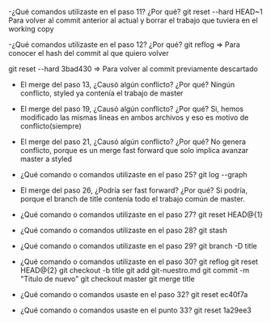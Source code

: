 -¿Qué comandos utilizaste en el paso 11? ¿Por qué?
git reset --hard HEAD~1
Para volver al commit anterior al actual y borrar el trabajo que tuviera en el working copy

-¿Qué comandos utilizaste en el paso 12? ¿Por qué?
git reflog => Para conocer el hash del commit al que quiero volver

git reset --hard 3bad430 => Para volver al commit previamente descartado

- El merge del paso 13, ¿Causó algún conflicto? ¿Por qué?
Ningún conflicto, styled ya contenía el trabajo de master

- El merge del paso 19, ¿Causó algún conflicto? ¿Por qué? 
Si, hemos modificado las mismas lineas en ambos archivos y eso es motivo de conflicto(siempre)

- El merge del paso 21, ¿Causó algún conflicto? ¿Por qué? 
No genera conflicto, porque es un merge fast forward que solo implica avanzar master a styled

- ¿Qué comando o comandos utilizaste en el paso 25?
git log --graph

- El merge del paso 26, ¿Podría ser fast forward? ¿Por qué? 
Si podría, porque el branch de title contenía todo el trabajo común de master.

- ¿Qué comando o comandos utilizaste en el paso 27?
git reset HEAD@{1}

- ¿Qué comando o comandos utilizaste en el paso 28? 
git stash

- ¿Qué comando o comandos utilizaste en el paso 29? 
git branch -D title

- ¿Qué comando o comandos utilizaste en el paso 30? 
git reflog
git reset HEAD@{2}
git checkout -b title
git add git-nuestro.md
git commit -m "Titulo de nuevo"
git checkout master
git merge title

- ¿Qué comando o comandos usaste en el paso 32?
git reset ec40f7a
- ¿Qué comando o comandos usaste en el punto 33?
git reset 1a29ee3
